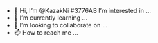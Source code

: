 - 👋 Hi, I’m @KazakNi
#3776AB I’m interested in ...
- 🌱 I’m currently learning ...
- 💞️ I’m looking to collaborate on ...
- 📫 How to reach me ...
